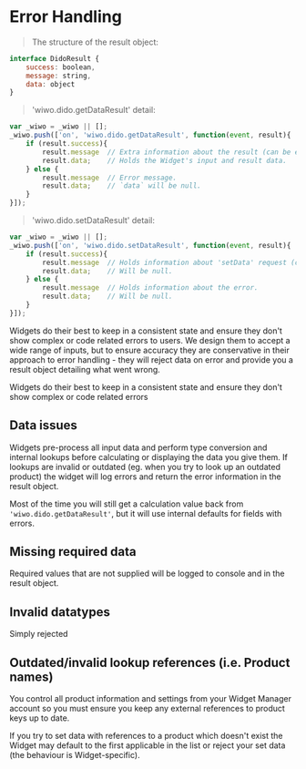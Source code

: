 # Error Handling

> The structure of the result object:

``` javascript
interface DidoResult {
	success: boolean,
	message: string,
	data: object
}
```

> 'wiwo.dido.getDataResult' detail:

``` javascript
var _wiwo = _wiwo || [];
_wiwo.push(['on', 'wiwo.dido.getDataResult', function(event, result){
	if (result.success){
		result.message 	// Extra information about the result (can be empty).
		result.data;	// Holds the Widget's input and result data.
	} else {
		result.message 	// Error message.
		result.data;	// `data` will be null.
	}
}]);
```

> 'wiwo.dido.setDataResult' detail:

``` javascript
var _wiwo = _wiwo || [];
_wiwo.push(['on', 'wiwo.dido.setDataResult', function(event, result){
	if (result.success){
		result.message 	// Holds information about 'setData' request (can be empty).
		result.data;	// Will be null.
	} else {
		result.message 	// Holds information about the error.
		result.data;	// Will be null.
	}
}]);
```

Widgets do their best to keep in a consistent state and ensure they don't show complex or code related errors to users. We design them to accept a wide range of inputs, but to ensure accuracy they are conservative in their approach to error handling - they will reject data on error and provide you a result object detailing what went wrong.

<aside class="notice">Widgets do their best to keep in a consistent state and ensure they don't show complex or code related errors</aside>



## Data issues

Widgets pre-process all input data and perform type conversion and internal lookups before calculating or displaying the data you give them. If lookups are invalid or outdated (eg. when you try to look up an outdated product) the widget will log errors and return the error information in the result object.

Most of the time you will still get a calculation value back from `'wiwo.dido.getDataResult'`, but it will use internal defaults for fields with errors.

## Missing required data

Required values that are not supplied will be logged to console and in the result object.


## Invalid datatypes

Simply rejected


## Outdated/invalid lookup references (i.e. Product names)

You control all product information and settings from your Widget Manager account so you must ensure you keep any external references to product keys up to date.

If you try to set data with references to a product which doesn't exist the Widget may default to the first applicable in the list or reject your set data (the behaviour is Widget-specific).

